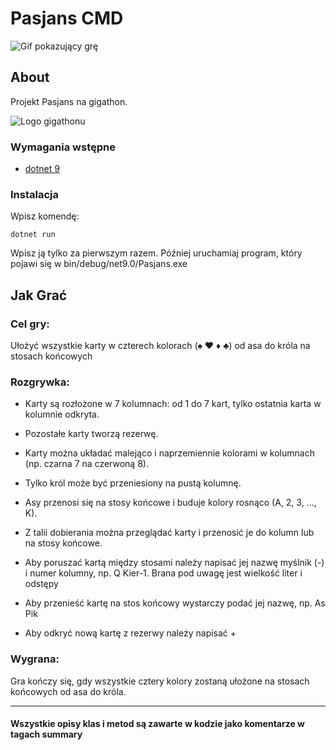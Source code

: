 # Pasjans CMD

![Gif pokazujący grę](https://i.imgur.com/s0Tw15X.gif)

## About <a name = "about"></a>

Projekt Pasjans na gigathon.

![Logo gigathonu](https://encrypted-tbn0.gstatic.com/images?q=tbn:ANd9GcRbH1OgE0YL9WkzSdeRhjC3raBsJka_z5MGrg&s)



### Wymagania wstępne


- [dotnet 9](https://dotnet.microsoft.com/en-us/download/dotnet/9.0)


### Instalacja

Wpisz komendę:

```
dotnet run
```

Wpisz ją tylko za pierwszym razem. Później uruchamiaj program, który pojawi się w bin/debug/net9.0/Pasjans.exe 


## Jak Grać <a name = "usage"></a>

### Cel gry: 

Ułożyć wszystkie karty w czterech kolorach (♠ ♥ ♦ ♣) od asa do króla na stosach końcowych

### Rozgrywka:

- Karty są rozłożone w 7 kolumnach: od 1 do 7 kart, tylko ostatnia karta w kolumnie odkryta.

- Pozostałe karty tworzą rezerwę.

- Karty można układać malejąco i naprzemiennie kolorami w kolumnach (np. czarna 7 na czerwoną 8).

- Tylko król może być przeniesiony na pustą kolumnę.

- Asy przenosi się na stosy końcowe i buduje kolory rosnąco (A, 2, 3, ..., K).

- Z talii dobierania można przeglądać karty i przenosić je do kolumn lub na stosy końcowe.

- Aby poruszać kartą między stosami należy napisać jej nazwę myślnik (-) i numer kolumny, np. Q Kier-1. Brana pod uwagę jest wielkość liter i odstępy

- Aby przenieść kartę na stos końcowy wystarczy podać jej nazwę, np. As Pik

- Aby odkryć nową kartę z rezerwy należy napisać +

### Wygrana:
Gra kończy się, gdy wszystkie cztery kolory zostaną ułożone na stosach końcowych od asa do króla.


---
#### Wszystkie opisy klas i metod są zawarte w kodzie jako komentarze w tagach summary
